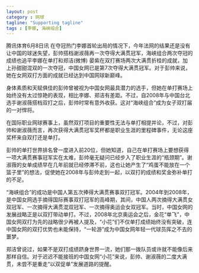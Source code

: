 ```yaml
---
layout: post
category : 网球
tagline: "Supporting tagline"
tags : [李娜, 海峡组合]
---
```


腾讯体育6月8日讯 在夺冠热门李娜首轮出局的情况下，今年法网的结果还是没有让中国的球迷失望，彭帅搭档谢淑薇再一次夺得大满贯冠军，海峡组合两次夺冠的成绩也追平李娜在单打和郑洁(微博) 晏紫在双打赛场两次大满贯折桂的成就，加上孙甜甜混双的一次夺冠，中国女网已是第7次夺得大满贯冠军。对于彭帅来说，她在女网双打方面的成就已经达到中国网球新巅峰。

身体素质和天赋俱佳的彭帅曾被视为中国女网最具潜力的选手，但她在单打赛场上始终没有太过惊艳的表现，相比李娜、郑洁有差距。不过，自2008年与中国台北选手谢淑薇搭档双打之后，彭帅时常有意外收获。这对“海峡组合”成为女子双打届的一对悍将。

在国际职业网球赛事上，虽然双打项目的重要性无法与单打相提并论，不过，对彭帅和谢淑薇而言，再次获得大满贯冠军奖杯都是职业生涯的里程碑事件，无论这座奖杯来自双打还是单打。

彭帅的单打世界排名曾一度进入前20位，但她知道，自己在单打赛场上要想获得一项大满贯赛事冠军实在太难，彭帅毫无疑问已经步入了职业生涯的“瓶颈期”。谢淑薇的女单成绩早在几年前就已经停滞不前，这也让她产生了“鸡蛋不能放在一个篮子里”的想法，促使她在2008年与彭帅走到一起，以双打的成绩和奖金弥补单打的不足。

“海峡组合”的成功是中国人第五次捧得大满贯赛事双打冠军。2004年到2008年，是中国女网选手摘得国际赛事双打冠军的高峰期，其间，中国人两次摘得大满贯女双冠军、一次摘得大满贯混双冠军、一次摘得奥运会女双冠军。当时，中国女网的发展战略正是以双打带动单打。不过，2008年北京奥运会之后，金花“单飞”，中国女网双打为先的战略很少再被人提及，“小花”们不仅单打成绩始终没有突破，连中国女网的双打优势也未能保持，“一轮游”成为中国女网年轻一代球员挥之不去的噩梦。

郑洁曾说过，如果不是双打成绩跻身世界一流，她们那一拨队员或许就不能像后来那样自信。对于迟迟不能接班的中国女网“小花”来说，彭帅、谢淑薇的二度大满贯，未尝不是重走“以双促单”发展道路的提醒。